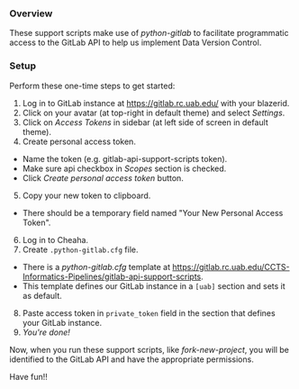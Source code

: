 ### Overview

These support scripts make use of *python-gitlab* to facilitate programmatic access to the GitLab API to help us implement Data Version Control.

### Setup

Perform these one-time steps to get started:

1. Log in to GitLab instance at https://gitlab.rc.uab.edu/ with your blazerid.
2. Click on your avatar (at top-right in default theme) and select *Settings*.
3. Click on *Access Tokens* in sidebar (at left side of screen in default theme).
4. Create personal access token.
  * Name the token (e.g. gitlab-api-support-scripts token).
  * Make sure api checkbox in *Scopes* section is checked.
  * Click *Create personal access token* button.
5. Copy your new token to clipboard.
  * There should be a temporary field named "Your New Personal Access Token".
6. Log in to Cheaha.
7. Create `.python-gitlab.cfg` file.
  * There is a *python-gitlab.cfg* template at https://gitlab.rc.uab.edu/CCTS-Informatics-Pipelines/gitlab-api-support-scripts.
  * This template defines our GitLab instance in a `[uab]` section and sets it as default.
8. Paste access token in `private_token` field in the section that defines your GitLab instance.
9. *You're done!*

Now, when you run these support scripts, like *fork-new-project*, you will be identified to the GitLab API and have the appropriate permissions.

Have fun!!
